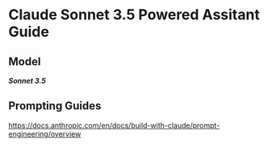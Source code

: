 # Claude Sonnet 3.5 Powered Assitant Guide

## Model
***Sonnet 3.5***

## Prompting Guides
https://docs.anthropic.com/en/docs/build-with-claude/prompt-engineering/overview